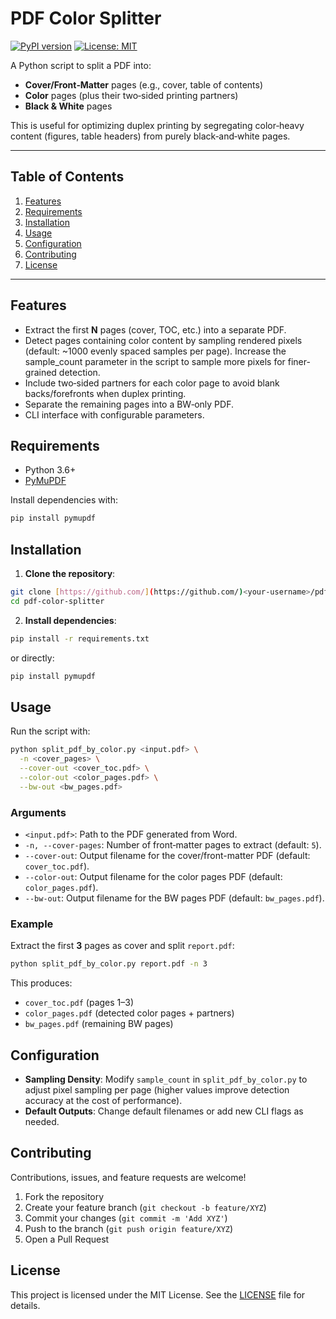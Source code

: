 # PDF Color Splitter

[![PyPI version](https://img.shields.io/pypi/v/PyMuPDF.svg)](https://pypi.org/project/PyMuPDF/)
[![License: MIT](https://img.shields.io/badge/License-MIT-yellow.svg)](LICENSE)

A Python script to split a PDF into:

* **Cover/Front‑Matter** pages (e.g., cover, table of contents)
* **Color** pages (plus their two‑sided printing partners)
* **Black & White** pages

This is useful for optimizing duplex printing by segregating color‑heavy content (figures, table headers) from purely black‑and‑white pages.

---

## Table of Contents

1. [Features](#features)
2. [Requirements](#requirements)
3. [Installation](#installation)
4. [Usage](#usage)
5. [Configuration](#configuration)
6. [Contributing](#contributing)
7. [License](#license)

---

## Features

* Extract the first **N** pages (cover, TOC, etc.) into a separate PDF.
* Detect pages containing color content by sampling rendered pixels (default: ~1000 evenly spaced samples per page). Increase the sample_count parameter in the script to sample more pixels for finer-grained detection.
* Include two‑sided partners for each color page to avoid blank backs/forefronts when duplex printing.
* Separate the remaining pages into a BW‑only PDF.
* CLI interface with configurable parameters.

## Requirements

* Python 3.6+
* [PyMuPDF](https://pypi.org/project/PyMuPDF/)

Install dependencies with:

```bash
pip install pymupdf
```

## Installation

1. **Clone the repository**:

```bash
git clone [https://github.com/](https://github.com/)<your-username>/pdf-color-splitter.git
cd pdf-color-splitter
```


2. **Install dependencies**:

```bash
pip install -r requirements.txt
```

or directly:

```bash
pip install pymupdf
```

## Usage

Run the script with:

```bash
python split_pdf_by_color.py <input.pdf> \
  -n <cover_pages> \
  --cover-out <cover_toc.pdf> \
  --color-out <color_pages.pdf> \
  --bw-out <bw_pages.pdf>
```

### Arguments

* `<input.pdf>`: Path to the PDF generated from Word.
* `-n, --cover-pages`: Number of front‑matter pages to extract (default: `5`).
* `--cover-out`: Output filename for the cover/front-matter PDF (default: `cover_toc.pdf`).
* `--color-out`: Output filename for the color pages PDF (default: `color_pages.pdf`).
* `--bw-out`: Output filename for the BW pages PDF (default: `bw_pages.pdf`).

### Example

Extract the first **3** pages as cover and split `report.pdf`:

```bash
python split_pdf_by_color.py report.pdf -n 3
```

This produces:

* `cover_toc.pdf` (pages 1–3)
* `color_pages.pdf` (detected color pages + partners)
* `bw_pages.pdf` (remaining BW pages)

## Configuration

* **Sampling Density**: Modify `sample_count` in `split_pdf_by_color.py` to adjust pixel sampling per page (higher values improve detection accuracy at the cost of performance).
* **Default Outputs**: Change default filenames or add new CLI flags as needed.

## Contributing

Contributions, issues, and feature requests are welcome!

1. Fork the repository
2. Create your feature branch (`git checkout -b feature/XYZ`)
3. Commit your changes (`git commit -m 'Add XYZ'`)
4. Push to the branch (`git push origin feature/XYZ`)
5. Open a Pull Request

## License

This project is licensed under the MIT License. See the [LICENSE](LICENSE) file for details.
